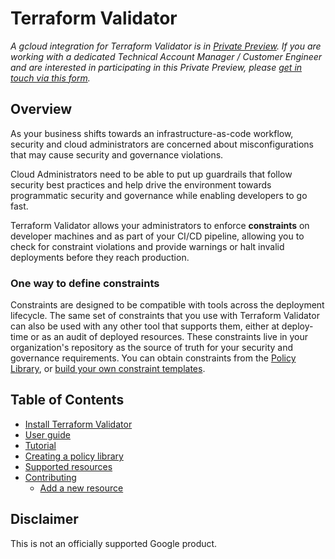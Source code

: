 # Terraform Validator

_A gcloud integration for Terraform Validator is in [Private Preview](https://cloud.google.com/products#product-launch-stages). If you are working with a dedicated Technical Account Manager / Customer Engineer and are interested in participating in this Private Preview, please [get in touch via this form](https://docs.google.com/forms/d/e/1FAIpQLSfkN3AZtAtajy_-0100Kmwz-sA822DkAI__hPtYjvr2z-T8tw/viewform?usp=sf_link)._

## Overview

As your business shifts towards an infrastructure-as-code workflow, security and
cloud administrators are concerned about misconfigurations that may cause
security and governance violations.

Cloud Administrators need to be able to put up guardrails that follow security
best practices and help drive the environment towards programmatic security and
governance while enabling developers to go fast.

Terraform Validator allows your administrators to enforce **constraints** on
developer machines and as part of your CI/CD pipeline, allowing you to check for
constraint violations and provide warnings or halt invalid deployments before
they reach production.

### One way to define constraints

Constraints are designed to be compatible with tools across the deployment
lifecycle. The same set of constraints that you use with Terraform Validator
can also be used with any other tool that supports them, either at deploy-time
or as an audit of deployed resources. These constraints live in your
organization's repository as the source of truth for your security and
governance requirements. You can obtain constraints from the
[Policy Library](./docs/policy_library.md), or
[build your own constraint templates](https://github.com/GoogleCloudPlatform/policy-library/blob/master/docs/constraint_template_authoring.md).

## Table of Contents

- [Install Terraform Validator](./docs/install.md)
- [User guide](./docs/user_guide.md)
- [Tutorial](./docs/tutorial.md)
- [Creating a policy library](./docs/policy_library.md)
- [Supported resources](./docs/supported_resources.md)
- [Contributing](./docs/contributing/index.md)
  - [Add a new resource](./docs/contributing/add_new_resource.md)

## Disclaimer

This is not an officially supported Google product.
